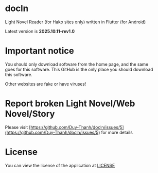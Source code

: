 # docln

Light Novel Reader (for Hako sites only) written in Flutter (for Android)

Latest version is **2025.10.11-rev1.0**

# Important notice

You should only download software from the home page, and the same goes for this software. This GitHub is the only place you should download this software.

Other websites are fake or have viruses!

# Report broken Light Novel/Web Novel/Story

Please visit [https://github.com/Duy-Thanh/docln/issues/5](https://github.com/Duy-Thanh/docln/issues/5) for more details

# License

You can view the license of the application at [LICENSE](LICENSE)
